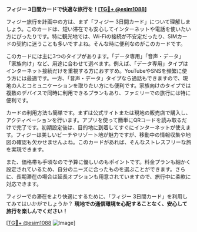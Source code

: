 **フィジー 3日間カードで快適な旅行を！[[TG💪+ @esim1088](https://t.me/s/esim1088)]**

フィジー旅行を計画中の方は、まず「フィジー 3日間カード」について理解しましょう。このカードは、短い滞在でも安心してインターネットや電話を使いたい方にぴったりです。特に観光地では、Wi-Fiの接続が不安定だったり、SIMカードの契約に迷うことも多いですよね。そんな時に便利なのがこのカードです。

このカードには主に3つのタイプがあります。「データ専用」「音声・データ」「家族向け」など、用途に合わせて選べます。例えば、「データ専用」タイプはインターネット接続だけを重視する方におすすめ。YouTubeやSNSを頻繁に使う方には最適です。一方、「音声・データ」タイプなら通話もできますので、現地の人とコミュニケーションを取りたい方にも便利です。家族向けのタイプでは複数のデバイスで同時に利用できるプランもあり、ファミリーでの旅行には特に便利です。

カードの利用方法も簡単です。まずは公式サイトまたは現地の販売店で購入し、アクティベーションを行います。アプリを使って簡単にQRコードを読み取るだけで完了です。初期設定後は、目的地に到着してすぐにインターネットが使えます。フィジーは美しいビーチやリゾート地が魅力ですが、移動中の情報収集や地図の確認も欠かせませんよね。このカードがあれば、そんなストレスフリーな旅を実現できます。

また、価格帯も手頃なので予算に優しいのもポイントです。料金プランも細かく設定されているため、自分のニーズに合ったものを選ぶことができます。さらに、長期滞在の場合は延長オプションも用意されていますので、旅行中に柔軟に対応できます。

フィジーでの滞在をより快適にするために、「フィジー 3日間カード」を利用してみてはいかがでしょうか？ **現地での通信環境を心配することなく、安心して旅行を楽しんでください！**

[[TG💪+ @esim1088](https://t.me/s/esim1088) ![Image](https://i.postimg.cc/Y0z9fWf4/image.png)]